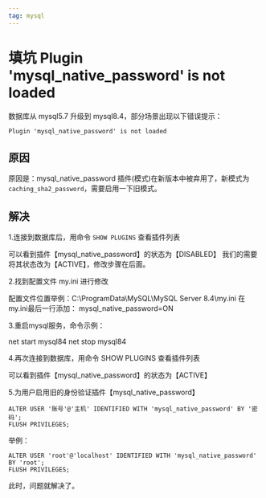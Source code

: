 ```yaml
---
tag: mysql
---
```


# 填坑 Plugin 'mysql_native_password' is not loaded

数据库从 mysql5.7 升级到 mysql8.4，部分场景出现以下错误提示：

```shell
Plugin 'mysql_native_password' is not loaded
```

## 原因

原因是：mysql_native_password 插件(模式)在新版本中被弃用了，新模式为 `caching_sha2_password`，需要启用一下旧模式。

## 解决

1.连接到数据库后，用命令 `SHOW PLUGINS` 查看插件列表

可以看到插件【mysql_native_password】的状态为【DISABLED】
我们的需要将其状态改为【ACTIVE】，修改步骤在后面。

2.找到配置文件 my.ini 进行修改

配置文件位置举例：C:\ProgramData\MySQL\MySQL Server 8.4\my.ini
在my.ini最后一行添加：
mysql_native_password=ON

3.重启mysql服务，命令示例：

net start mysql84
net stop mysql84

4.再次连接到数据库，用命令 SHOW PLUGINS 查看插件列表

可以看到插件【mysql_native_password】的状态为【ACTIVE】

5.为用户启用旧的身份验证插件【mysql_native_password】

```shell
ALTER USER '账号'@'主机' IDENTIFIED WITH 'mysql_native_password' BY '密码';
FLUSH PRIVILEGES;
```

举例：

```shell
ALTER USER 'root'@'localhost' IDENTIFIED WITH 'mysql_native_password' BY 'root';
FLUSH PRIVILEGES;
```

此时，问题就解决了。
